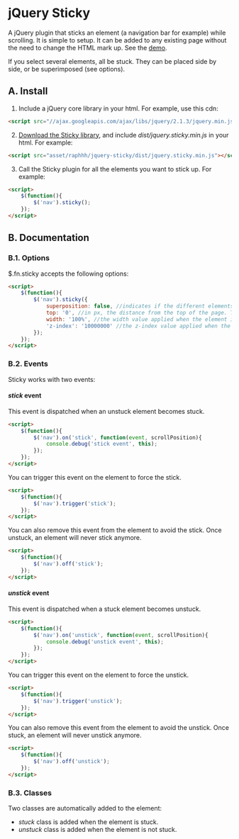 jQuery Sticky
=============

A jQuery plugin that sticks an element (a navigation bar for example) while scrolling. It is simple to setup. It can be added to any existing page without the need to change the HTML mark up.
See the [demo](http://raphaellefebvre.be/sticky/).

If you select several elements, all be stuck. They can be placed side by side, or be superimposed (see options).

## A. Install

1) Include a jQuery core library in your html.
For example, use this cdn:
```html
<script src="//ajax.googleapis.com/ajax/libs/jquery/2.1.3/jquery.min.js"></script>
```

2) [Download the Sticky library](https://github.com/Raphhh/jquery-sticky/archive/master.zip), and include *dist/jquery.sticky.min.js* in your html.
For example:
```html
<script src="asset/raphhh/jquery-sticky/dist/jquery.sticky.min.js"></script>
```
3) Call the Sticky plugin for all the elements you want to stick up.
For example:
```html
<script>
    $(function(){
        $('nav').sticky();
    });
</script>
```

## B. Documentation

### B.1. Options

$.fn.sticky accepts the following options:
```html
<script>
    $(function(){
        $('nav').sticky({
            superposition: false, //indicates if the different elements stick over the previous
            top: '0', //in px, the distance from the top of the page. To remove the default value, use 'inherit' value.
            width: '100%', //the width value applied when the element is stuck. To remove the default value, use 'inherit' value.
            'z-index': '10000000' //the z-index value applied when the element is stuck. To remove the default value, use 'inherit' value.
        });
    });
</script>
```

### B.2. Events

Sticky works with two events:

#### *stick* event

This event is dispatched when an unstuck element becomes stuck.
```html
<script>
    $(function(){
        $('nav').on('stick', function(event, scrollPosition){
            console.debug('stick event', this);
        });
    });
</script>
```

You can trigger this event on the element to force the stick.
```html
<script>
    $(function(){
        $('nav').trigger('stick');
    });
</script>
```

You can also remove this event from the element to avoid the stick. Once unstuck, an element will never stick anymore.
```html
<script>
    $(function(){
        $('nav').off('stick');
    });
</script>
```

#### *unstick* event

This event is dispatched when a stuck element becomes unstuck.
```html
<script>
    $(function(){
        $('nav').on('unstick', function(event, scrollPosition){
            console.debug('unstick event', this);
        });
    });
</script>
```

You can trigger this event on the element to force the unstick.
```html
<script>
    $(function(){
        $('nav').trigger('unstick');
    });
</script>
```

You can also remove this event from the element to avoid the unstick. Once stuck, an element will never unstick anymore.
```html
<script>
    $(function(){
        $('nav').off('unstick');
    });
</script>
```

### B.3. Classes

Two classes are automatically added to the element:

- *stuck* class is added when the element is stuck.
- *unstuck* class is added when the element is not stuck.
